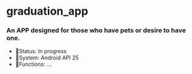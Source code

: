 # graduation_app

### An APP designed for those who have pets or desire to have one.
- 🔧Status: In progress
- 📱System: Android API 25
- 📎Functions: ...
